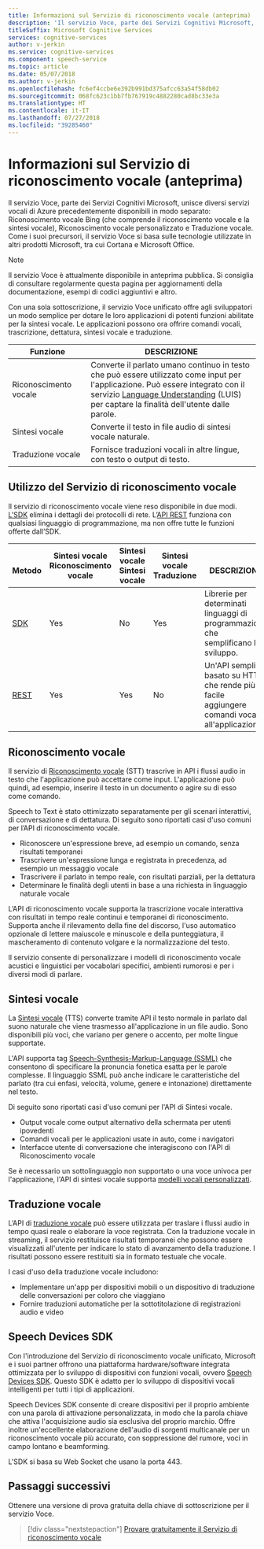 ```yaml
---
title: Informazioni sul Servizio di riconoscimento vocale (anteprima)
description: 'Il servizio Voce, parte dei Servizi Cognitivi Microsoft, unisce diversi servizi vocali di Azure precedentemente disponibili in modo separato: Riconoscimento vocale Bing (che comprende il riconoscimento vocale e la sintesi vocale), Riconoscimento vocale personalizzato e Traduzione vocale.'
titleSuffix: Microsoft Cognitive Services
services: cognitive-services
author: v-jerkin
ms.service: cognitive-services
ms.component: speech-service
ms.topic: article
ms.date: 05/07/2018
ms.author: v-jerkin
ms.openlocfilehash: fc6ef4ccbe6e392b991bd375afcc63a54f58db02
ms.sourcegitcommit: 068fc623c1bb7fb767919c4882280cad8bc33e3a
ms.translationtype: HT
ms.contentlocale: it-IT
ms.lasthandoff: 07/27/2018
ms.locfileid: "39285460"
---
```

# <a name="what-is-the-speech-service-preview"></a>Informazioni sul Servizio di riconoscimento vocale (anteprima)

Il servizio Voce, parte dei Servizi Cognitivi Microsoft, unisce diversi servizi vocali di Azure precedentemente disponibili in modo separato: Riconoscimento vocale Bing (che comprende il riconoscimento vocale e la sintesi vocale), Riconoscimento vocale personalizzato e Traduzione vocale. Come i suoi precursori, il servizio Voce si basa sulle tecnologie utilizzate in altri prodotti Microsoft, tra cui Cortana e Microsoft Office.

> [!NOTE]
> Il servizio Voce è attualmente disponibile in anteprima pubblica. Si consiglia di consultare regolarmente questa pagina per aggiornamenti della documentazione, esempi di codici aggiuntivi e altro.

Con una sola sottoscrizione, il servizio Voce unificato offre agli sviluppatori un modo semplice per dotare le loro applicazioni di potenti funzioni abilitate per la sintesi vocale. Le applicazioni possono ora offrire comandi vocali, trascrizione, dettatura, sintesi vocale e traduzione.

|Funzione|DESCRIZIONE|
|-|-|
|Riconoscimento vocale|Converte il parlato umano continuo in testo che può essere utilizzato come input per l'applicazione. Può essere integrato con il servizio [Language Understanding](https://docs.microsoft.com/azure/cognitive-services/luis/) (LUIS) per captare la finalità dell'utente dalle parole.|
|Sintesi vocale|Converte il testo in file audio di sintesi vocale naturale.|
|Traduzione&nbsp;vocale|Fornisce traduzioni vocali in altre lingue, con testo o output di testo.|

## <a name="using-the-speech-service"></a>Utilizzo del Servizio di riconoscimento vocale

Il servizio di riconoscimento vocale viene reso disponibile in due modi. [L'SDK](speech-sdk.md) elimina i dettagli dei protocolli di rete. L’[API REST](rest-apis.md) funziona con qualsiasi linguaggio di programmazione, ma non offre tutte le funzioni offerte dall’SDK.

|<br>Metodo|Sintesi vocale<br>Riconoscimento vocale|Sintesi vocale<br>Sintesi vocale|Sintesi vocale<br>Traduzione|<br>DESCRIZIONE|
|-|-|-|-|-|
|[SDK](speech-sdk.md)|Yes|No |Yes|Librerie per determinati linguaggi di programmazione che semplificano lo sviluppo.|
|[REST](rest-apis.md)|Yes|Yes|No |Un'API semplice basato su HTTP che rende più facile aggiungere comandi vocali all'applicazione.|

## <a name="speech-to-text"></a>Riconoscimento vocale

Il servizio di [Riconoscimento vocale](speech-to-text.md) (STT) trascrive in API i flussi audio in testo che l'applicazione può accettare come input. L'applicazione può quindi, ad esempio, inserire il testo in un documento o agire su di esso come comando.

Speech to Text è stato ottimizzato separatamente per gli scenari interattivi, di conversazione e di dettatura. Di seguito sono riportati casi d'uso comuni per l’API di riconoscimento vocale. 

* Riconoscere un'espressione breve, ad esempio un comando, senza risultati temporanei
* Trascrivere un'espressione lunga e registrata in precedenza, ad esempio un messaggio vocale
* Trascrivere il parlato in tempo reale, con risultati parziali, per la dettatura
* Determinare le finalità degli utenti in base a una richiesta in linguaggio naturale vocale

L’API di riconoscimento vocale supporta la trascrizione vocale interattiva con risultati in tempo reale continui e temporanei di riconoscimento. Supporta anche il rilevamento della fine del discorso, l'uso automatico opzionale di lettere maiuscole e minuscole e della punteggiatura, il mascheramento di contenuto volgare e la normalizzazione del testo.

Il servizio consente di personalizzare i modelli di riconoscimento vocale acustici e linguistici per vocabolari specifici, ambienti rumorosi e per i diversi modi di parlare.

## <a name="text-to-speech"></a>Sintesi vocale

La [Sintesi vocale](text-to-speech.md) (TTS) converte tramite API il testo normale in parlato dal suono naturale che viene trasmesso all'applicazione in un file audio. Sono disponibili più voci, che variano per genere o accento, per molte lingue supportate.

L'API supporta tag [Speech-Synthesis-Markup-Language (SSML)](speech-synthesis-markup.md) che consentono di specificare la pronuncia fonetica esatta per le parole complesse. Il linguaggio SSML può anche indicare le caratteristiche del parlato (tra cui enfasi, velocità, volume, genere e intonazione) direttamente nel testo.

Di seguito sono riportati casi d'uso comuni per l'API di Sintesi vocale.

* Output vocale come output alternativo della schermata per utenti ipovedenti
* Comandi vocali per le applicazioni usate in auto, come i navigatori
* Interfacce utente di conversazione che interagiscono con l'API di Riconoscimento vocale

Se è necessario un sottolinguaggio non supportato o una voce univoca per l'applicazione, l'API di sintesi vocale supporta [modelli vocali personalizzati](how-to-customize-voice-font.md).

## <a name="speech-translation"></a>Traduzione vocale

L’API di [traduzione vocale](speech-translation.md) può essere utilizzata per traslare i flussi audio in tempo quasi reale o elaborare la voce registrata. Con la traduzione vocale in streaming, il servizio restituisce risultati temporanei che possono essere visualizzati all'utente per indicare lo stato di avanzamento della traduzione. I risultati possono essere restituiti sia in formato testuale che vocale.

I casi d'uso della traduzione vocale includono:

* Implementare un'app per dispositivi mobili o un dispositivo di traduzione delle conversazioni per coloro che viaggiano 
* Fornire traduzioni automatiche per la sottotitolazione di registrazioni audio e video

## <a name="speech-devices-sdk"></a>Speech Devices SDK

Con l'introduzione del Servizio di riconoscimento vocale unificato, Microsoft e i suoi partner offrono una piattaforma hardware/software integrata ottimizzata per lo sviluppo di dispositivi con funzioni vocali, ovvero [Speech Devices SDK](speech-devices-sdk.md). Questo SDK è adatto per lo sviluppo di dispositivi vocali intelligenti per tutti i tipi di applicazioni.

Speech Devices SDK consente di creare dispositivi per il proprio ambiente con una parola di attivazione personalizzata, in modo che la parola chiave che attiva l'acquisizione audio sia esclusiva del proprio marchio. Offre inoltre un'eccellente elaborazione dell'audio di sorgenti multicanale per un riconoscimento vocale più accurato, con soppressione del rumore, voci in campo lontano e beamforming.

L'SDK si basa su Web Socket che usano la porta 443.

## <a name="next-steps"></a>Passaggi successivi

Ottenere una versione di prova gratuita della chiave di sottoscrizione per il servizio Voce.

> [!div class="nextstepaction"]
> [Provare gratuitamente il Servizio di riconoscimento vocale](get-started.md)
